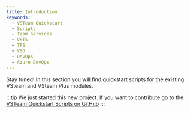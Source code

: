 ```yaml
---
title: Introduction
keywords:
  - VSTeam Quickstart
  - Scripts
  - Team Services
  - VSTS
  - TFS
  - VSO
  - DevOps
  - Azure DevOps
---
```


Stay tuned! In this section you will find quickstart scripts for the existing VSteam and VSteam Plus modules.

:::tip
We just started this new project. If you want to contribute go to the [VSTeam Quickstart Scripts on GitHub](https://github.com/MethodsAndPractices/vsteam-quickstart-scripts)
:::
